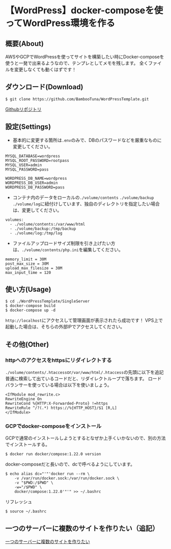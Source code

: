 # 【WordPress】docker-composeを使ってWordPress環境を作る

## 概要(About)
AWSやGCPでWordPressを使ってサイトを構築したい時にDocker-composeを使うと一発で出来るようなので、テンプレとしてメモを残します。
全くファイルを変更しなくても動くはずです！

## ダウンロード(Download)
```
$ git clone https://github.com/BambooTuna/WordPressTemplate.git
```
[Githubリポジトリ](https://github.com/BambooTuna/WordPressTemplate.git)

## 設定(Settings)
- 基本的に変更する箇所は`.env`のみで、DBのパスワードなどを厳重なものに変更してください。
```
MYSQL_DATABASE=wordpress
MYSQL_ROOT_PASSWORD=rootpass
MYSQL_USER=admin
MYSQL_PASSWORD=pass

WORDPRESS_DB_NAME=wordpress
WORDPRESS_DB_USER=admin
WORDPRESS_DB_PASSWORD=pass
```

- コンテナ内のデータをローカルの`./volume/contents` `./volume/backup` `./volume/log`に紐付けしています、独自のディレクトリを指定したい場合は、変更してください。
```
volumes:
  - ./volume/contents:/var/www/html
  - ./volume/backup:/tmp/backup
  - ./volume/log:/tmp/log
```

- ファイルアップロードサイズ制限を引き上げたい方は、`./volume/contents/php.ini`を編集してください。
```
memory_limit = 30M
post_max_size = 30M
upload_max_filesize = 30M
max_input_time = 120
```

## 使い方(Usage)
```
$ cd ./WordPressTemplate/SingleServer
$ docker-compose build
$ docker-compose up -d
```
`http://localhost`にアクセスして管理画面が表示されたら成功です！
VPS上で起動した場合は、そちらの外部IPでアクセスしてください。

## その他(Other)
### httpへのアクセスをhttpsにリダイレクトする
`./volume/contents/.htaccess`or`/var/www/html/.htaccess`の先頭に以下を追記  
普通に検索して出ているコードだと、リダイレクトループで落ちます。
ロードバランサーを使っている場合は以下を使いましょう。  
```
<IfModule mod_rewrite.c>
RewriteEngine On
RewriteCond %{HTTP:X-Forwarded-Proto} !=https
RewriteRule ^/?(.*) https://%{HTTP_HOST}/$1 [R,L]
</IfModule>
```
### GCPでdocker-composeをインストール
GCPで通常のインストールしようとするとなぜか上手くいかないので、別の方法でインストールする。
```
$ docker run docker/compose:1.22.0 version
```
docker-composeだと長いので、dcで呼べるようにしています。
```
$ echo alias dc="'"'docker run --rm \
    -v /var/run/docker.sock:/var/run/docker.sock \
    -v "$PWD:/$PWD" \
    -w="/$PWD" \
    docker/compose:1.22.0'"'" >> ~/.bashrc
```
リフレッシュ
```
$ source ~/.bashrc
```

## 一つのサーバーに複数のサイトを作りたい（追記）
[一つのサーバーに複数のサイトを作りたい](https://github.com/BambooTuna/WordPressTemplate/blob/master/MultipleServers/README.md)
